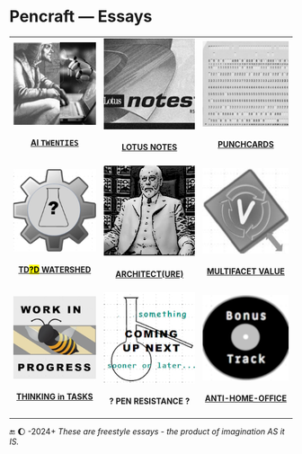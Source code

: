 # Pencraft &mdash; Essays

<table>
  <tr>
    <td>
      <a href="README+/AI-2020s.md"><img src="../../../_rsc/_img/_nav/tiles/AIchemy_200px.jpg" alt="AI-2020s.md" title="&nbsp;AI Twenties - Much ado about nothing?"/></a>
      <br /><div align="center"><h4><a href="README+/AI-2020s.md">AI <samp>TWENTIES</samp></a></h4></div>
    </td>
      <td>
      <a href="README+/LN-view.md"><img src="../../../_rsc/_img/_nav/tiles/LotusNotes_200px.jpg" alt="&nbsp;LN-view.md" title="&nbsp;Lotus Notes - This used to be my playground"/></a>
      <br /><div align="center"><h4><a href="README+/LN-view.md">LOTUS NOTES</a></h4></div>
    </td>
        <td>
      <a href="README+/punchcard.md"><img src="../../../_rsc/_img/_nav/tiles/punchcard_200px.jpg" alt="&nbsp;punchacrd.md" title="&nbsp;Punchcards - once upon a time"/></a>
        <br /><div align="center"><h4><a href="README+/punchcard.md">PUNCHCARDS</a></h4></div>
    </td>
  </tr>
  <tr>
    <td>
      <a href="../../../software/tests/asDrive/README+/!TestDrive-Big_Watershed.md"><img src="../../../_rsc/_img/_nav/tiles/TddWatershed_200px.jpg" alt="&nbsp;TDD-Big_Watershed.md" title="&nbsp;Tests Driven What - Watershed"/></a>
      <br /><div align="center"><h4><a href="../../../software/tests/asDrive/README+/!TestDrive-Big_Watershed.md">TD<mark>?D</mark> WATERSHED</a></h4></div>
    </td>
    <td>
      <a href="README+/SW_architect-aTake.md"><img src="../../../_rsc/_img/_nav/tiles/Architect_200px.jpg" alt="&nbsp;U-Val" title="&nbsp;Finding Software Architect - a Take"/></a>
      <br /><div align="center"><h4><a href="README+/SW_architect-aTake.md">ARCHITECT(URE)</a></h4></div>
    </td>
   <td>
      <a href="https://github.com/Kyriosity/use-dev/tree/main/README+/parts/MultifacetVal/README.md"><img src="../../../_rsc/_img/_nav/tiles/U-Val_200px.jpg" alt="&nbsp;Multifacet value" title="&nbsp;Multifacet values"/></a>
      <br /><div align="center"><h4><a href="https://github.com/Kyriosity/use-dev/tree/main/README+/parts/MultifacetVal/README.md">MULTIFACET VALUE</a></h4></div>
    </td>
  </tr>
  <tr>
      <td>
      <a href="https://github.com/Kyriosity/use-dev/blob/main/README+/decisions/README+/model_as_tasks.md"><img src="../../../_rsc/_img/_nav/tiles/_WorkInProgress_200px.jpg" alt="&nbsp;model_as_tasks.md" title="&nbsp;Promise oriented patterns on tasks"/></a>
        <br /><div align="center"><h4><a href="https://github.com/Kyriosity/use-dev/blob/main/README+/decisions/README+/model_as_tasks.md">THINKING in TASKS</a></h4></div>
    </td>
    <td>
      <picture><img src="../../../_rsc/_img/_nav/tiles/_ComingNext_200px.jpg" alt="&nbsp;Coming up next..." title="&nbsp;Next essay coming sooner or later.."/></picture>
      <br /><div align="center"><h4>? PEN RESISTANCE ?</h4>
    </td>
    <td>
      <a href="../offtopic/anti-home-office.md"><img src="../../../_rsc/_img/_nav/tiles/_BonusTrack_200px.jpg" alt="&nbsp;Bonus track: anti-home-office" title="&nbsp;Neither office nor home spots"/></a>
        <br /><div align="center"><h4><a href="../offtopic/anti-home-office.md"">ANTI-HOME-OFFICE</a></h4></div>
    </td>
  </tr>
</table>

🔚 🌔 -2024+ <i>These are freestyle essays - the product of imagination AS it IS.</i>
